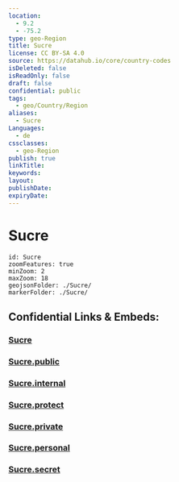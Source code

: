 ```yaml
---
location:
  - 9.2
  - -75.2
type: geo-Region
title: Sucre
license: CC BY-SA 4.0
source: https://datahub.io/core/country-codes
isDeleted: false
isReadOnly: false
draft: false
confidential: public
tags:
  - geo/Country/Region
aliases:
  - Sucre
Languages:
  - de
cssclasses:
  - geo-Region
publish: true
linkTitle:
keywords:
layout:
publishDate:
expiryDate:
---
```


# Sucre

```leaflet
id: Sucre
zoomFeatures: true 
minZoom: 2 
maxZoom: 18
geojsonFolder: ./Sucre/
markerFolder: ./Sucre/
```


## Confidential Links & Embeds: 

### [Sucre](/_Standards/Earth/Continent/America~South/Colombia/departments~Colombia/Sucre.md) 

### [Sucre.public](/_public/Earth/Continent/America~South/Colombia/departments~Colombia/Sucre.public.md) 

### [Sucre.internal](/_internal/Earth/Continent/America~South/Colombia/departments~Colombia/Sucre.internal.md) 

### [Sucre.protect](/_protect/Earth/Continent/America~South/Colombia/departments~Colombia/Sucre.protect.md) 

### [Sucre.private](/_private/Earth/Continent/America~South/Colombia/departments~Colombia/Sucre.private.md) 

### [Sucre.personal](/_personal/Earth/Continent/America~South/Colombia/departments~Colombia/Sucre.personal.md) 

### [Sucre.secret](/_secret/Earth/Continent/America~South/Colombia/departments~Colombia/Sucre.secret.md)

